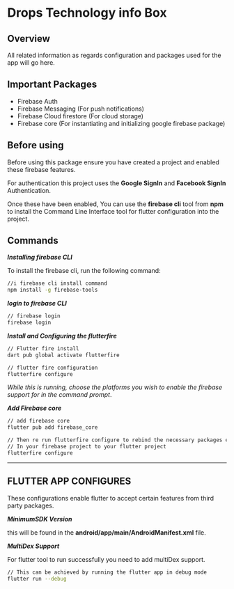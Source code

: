 # Drops Technology info Box

## Overview

All related information as regards configuration and packages used for the app will go here.

## Important Packages

- Firebase Auth
- Firebase Messaging (For push notifications)
- Firebase Cloud firestore (For cloud storage)
- Firebase core (For instantiating and initializing google firebase package)

## Before using

Before using this package ensure you have created a project and enabled these firebase features.

For authentication this project uses the **Google SignIn** and **Facebook SignIn** Authentication.

Once these have been enabled, You can use the **firebase cli** tool from **npm** to install the Command Line Interface tool for flutter configuration into the project.

## Commands

***Installing firebase CLI***

To install the firebase cli, run the following command:

```bash
//i firebase cli install command
npm install -g firebase-tools
```

***login to firebase CLI***

```bash
// firebase login
firebase login
```

***Install and Configuring the flutterfire***

```bash
// Flutter fire install
dart pub global activate flutterfire

// flutter fire configuration
flutterfire configure
```

*While this is running, choose the platforms you wish to enable the firebase support for in the command prompt*.

***Add Firebase core***

```bash
// add firebase core
flutter pub add firebase_core

// Then re run flutterfire configure to rebind the necessary packages enabled
// In your firebase project to your flutter project
flutterfire configure
```

******

## **FLUTTER APP CONFIGURES**

These configurations enable flutter to accept certain features from third party packages.

***MinimumSDK Version***

this will be found in the **android/app/main/AndroidManifest.xml** file.

***MultiDex Support***

For flutter tool to run successfully you need to add multiDex support.

```bash
// This can be achieved by running the flutter app in debug mode
flutter run --debug
```
